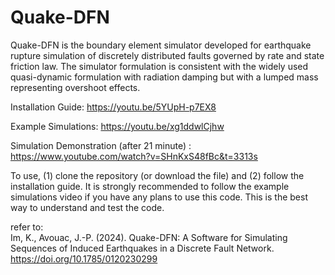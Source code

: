 # Quake-DFN

Quake-DFN is the boundary element simulator developed for earthquake rupture simulation of discretely distributed faults governed by rate and state friction law. The simulator formulation is consistent with the widely used quasi-dynamic formulation with radiation damping but with a lumped mass representing overshoot effects.

Installation Guide:   https://youtu.be/5YUpH-p7EX8

Example Simulations:   https://youtu.be/xg1ddwlCjhw

Simulation Demonstration (after 21 minute) : https://www.youtube.com/watch?v=SHnKxS48fBc&t=3313s

To use, (1) clone the repository (or download the file) and (2) follow the installation guide. It is strongly recommended to follow the example simulations video if you have any plans to use this code. This is the best way to understand and test the code. 

refer to: <br />
Im, K., Avouac, J.-P. (2024). Quake-DFN: A Software for Simulating Sequences of Induced Earthquakes in a Discrete Fault Network. https://doi.org/10.1785/0120230299
